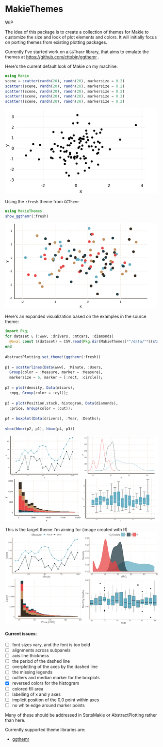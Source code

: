 # MakieThemes

WIP

The idea of this package is to create a collection of themes for Makie to customize
the size and look of plot elements and colors. It will initially focus on porting
themes from existing plotting packages.

Currently I've started work on a `GGThemr` library, that aims to emulate the themes
at https://github.com/cttobin/ggthemr .

Here's the current default look of Makie on my machine:

```julia
using Makie
scene = scatter(randn(20), randn(20), markersize = 0.2)
scatter!(scene, randn(20), randn(20), markersize = 0.2)
scatter!(scene, randn(20), randn(20), markersize = 0.2)
scatter!(scene, randn(20), randn(20), markersize = 0.2)
scatter!(scene, randn(20), randn(20), markersize = 0.2)
```
<img src="img/default.png" alt="default" width="500"/>

Using the `:fresh` theme from `GGThemr`
```julia
using MakieThemes
show_ggthemr(:fresh)
```
<img src="img/fresh.png" alt="ggthemr" width="500"/>

Here's an expanded visualization based on the examples in the source theme:
```julia
import Pkg;
for dataset ∈ (:www, :drivers, :mtcars, :diamonds)
  @eval const $(dataset) = CSV.read(Pkg.dir(MakieThemes)*"/data/"*$(string(dataset))*".tsv", delim = '\t', allowmissing = :none)
end

AbstractPlotting.set_theme!(ggthemr(:fresh))

p1 = scatterlines(Data(www), :Minute, :Users,
  Group(color = :Measure, marker = :Measure),
  markersize = 6, marker = [:rect, :circle]);

p2 = plot(density, Data(mtcars),
  :mpg, Group(color = :cyl));

p3 = plot(Position.stack, histogram, Data(diamonds),
  :price, Group(color = :cut));

p4 = boxplot(Data(drivers), :Year, :Deaths);

vbox(hbox(p2, p1), hbox(p4, p3))
```
![ggthemr_full](img/ggthemr_full_fresh.png)

This is the target theme I'm aiming for (image created with R)
![ggthemr](img/fresh_ggthemr_r.png)

#### Current issues:
- [ ] font sizes vary, and the font is too bold
- [ ] alignments across subpanels
- [ ] axis line thickness
- [ ] the period of the dashed line
- [ ] overplotting of the axes by the dashed line
- [ ] the missing legends
- [ ] outliers and median marker for the boxplots
- [x] reversed colors for the histogram
- [ ] colored fill area
- [ ] labelling of x and y axes
- [ ] implicit position of the 0,0 point within axes
- [ ] no white edge around marker points

Many of these should be addressed in StatsMakie or AbstractPlotting rather than here.

Currently supported theme libraries are:
- [ggthemr](ggthemr.md)
